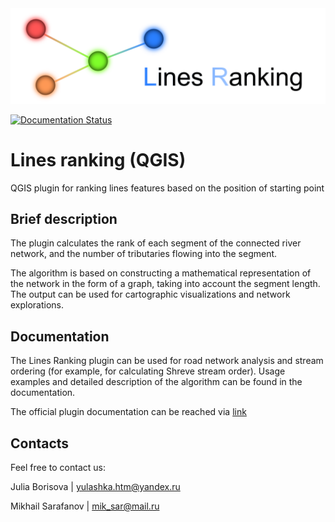 <img src="https://raw.githubusercontent.com/ChrisLisbon/QGIS_LinesRankingPlugin/docs/images/ranking.png" width="650"/>

[![Documentation Status](https://readthedocs.org/projects/linesranking/badge/?version=latest)](https://linesranking.readthedocs.io/en/latest/?badge=latest)

# Lines ranking (QGIS)

QGIS plugin for ranking lines features based on the position of starting point

## Brief description

The plugin calculates the rank of each segment of the connected river 
network, and the number of tributaries flowing into the segment.

The algorithm is based on constructing a mathematical representation of 
the network in the form of a graph, taking into account the segment length. 
The output can be used for cartographic visualizations and network explorations.

## Documentation 

The Lines Ranking plugin can be used for road network analysis and stream ordering (for example, for calculating Shreve stream order).
Usage examples and detailed description of the algorithm can be found in the documentation.

The official plugin documentation can be reached via [link](https://linesranking.readthedocs.io/en/latest/)

## Contacts

Feel free to contact us:

Julia Borisova | yulashka.htm@yandex.ru

Mikhail Sarafanov | mik_sar@mail.ru
